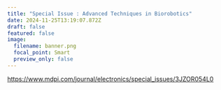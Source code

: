```yaml
---
title: "Special Issue : Advanced Techniques in Biorobotics"
date: 2024-11-25T13:19:07.872Z
draft: false
featured: false
image:
  filename: banner.png
  focal_point: Smart
  preview_only: false
---
```

https://www.mdpi.com/journal/electronics/special_issues/3JZOR054L0